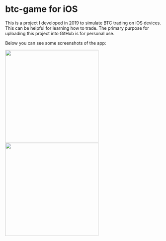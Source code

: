 # btc-game for iOS

This is a project I developed in 2019 to simulate BTC trading on iOS devices. This can be helpful for learning how to trade.
The primary purpose for uploading this project into GitHub is for personal use.

Below you can see some screenshots of the app:

<p float="left">
  <kbd>
    <img src="https://user-images.githubusercontent.com/107361589/174467285-75559c02-4cc3-422c-9a12-70c237b2d831.PNG" width = 300>
  </kbd>

<!-- <img src="https://user-images.githubusercontent.com/107361589/174467287-0ed90e5c-6170-46d6-acca-6f7957a8956b.PNG" width = 300> -->
  <kbd>
    <img src="https://user-images.githubusercontent.com/107361589/174467288-b428b48f-f47b-4c41-80aa-f07b07e9e3ef.PNG" width = 300>
  </kbd>
</p>
